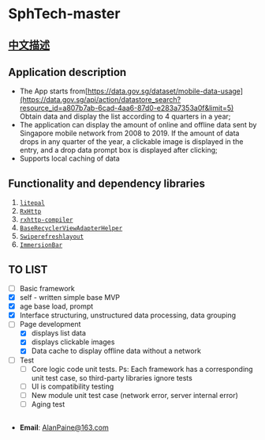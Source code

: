 # SphTech-master
## [中文描述](https://github.com/fcfrt/SphTech-master/blob/master/READMEZH.md "Editor.md")
## Application description

- The App starts from[https://data.gov.sg/dataset/mobile-data-usage](https://data.gov.sg/api/action/datastore_search?resource_id=a807b7ab-6cad-4aa6-87d0-e283a7353a0f&limit=5) Obtain data and display the list according to 4 quarters in a year;
- The application can display the amount of online and offline data sent by Singapore mobile network from 2008 to 2019. If the amount of data drops in any quarter of the year, a clickable image is displayed in the entry, and a drop data prompt box is displayed after clicking;
- Supports local caching of data

## Functionality and dependency libraries

1. [`litepal`](https://github.com/LitePalFramework/LitePal)
2. [`RxHttp`](https://github.com/liujingxing/okhttp-RxHttp)
3. [`rxhttp-compiler`](https://github.com/liujingxing/okhttp-RxHttp)
4. [`BaseRecyclerViewAdapterHelper`](https://github.com/CymChad/BaseRecyclerViewAdapterHelper)
5. [`Swiperefreshlayout`](https://developer.android.google.cn/jetpack/androidx/releases/swiperefreshlayout?hl=zh-cn)
6. [`ImmersionBar`](https://github.com/gyf-dev/ImmersionBar)

## TO LIST

- [ ]  Basic framework
  - [x] self - written simple base MVP
  - [x] age base load, prompt
  - [x] Interface structuring, unstructured data processing, data grouping
- [ ] Page development
  - [x] displays list data
  - [x] displays clickable images
  - [x] Data cache to display offline data without a network
- [ ] Test
  - [ ] Core logic code unit tests. Ps: Each framework has a corresponding unit test case, so third-party libraries ignore tests
  - [ ] UI is compatibility testing
  - [ ] New module unit test case (network error, server internal error)
  - [ ] Aging test
## 
* **Email**: <AlanPaine@163.com>  